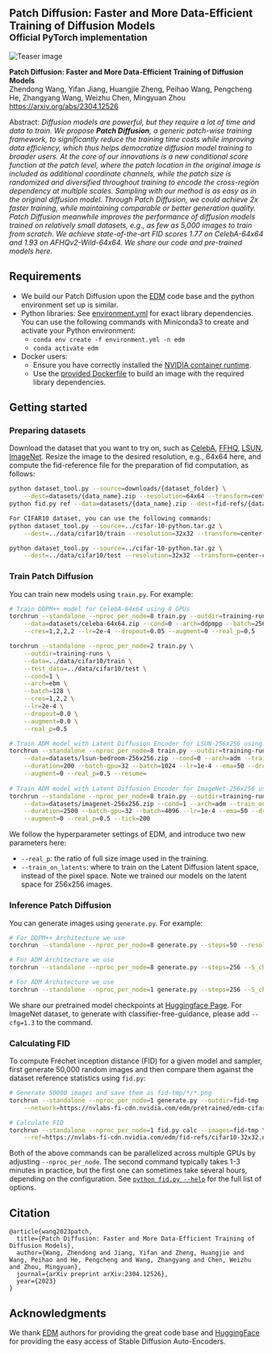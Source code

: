 ## Patch Diffusion: Faster and More Data-Efficient Training of Diffusion Models<br><sub>Official PyTorch implementation</sub>

![Teaser image](./docs/patch_diffusion_illustration.png)

**Patch Diffusion: Faster and More Data-Efficient Training of Diffusion Models**<br>
Zhendong Wang, Yifan Jiang, Huangjie Zheng, Peihao Wang, Pengcheng He, Zhangyang Wang, Weizhu Chen, Mingyuan Zhou
<br>https://arxiv.org/abs/2304.12526 <br>

Abstract: *Diffusion models are powerful, but they require a lot of time and data to train. We propose **Patch Diffusion**, a generic patch-wise training framework, to significantly reduce the training time costs while improving data efficiency, which thus helps democratize diffusion model training to broader users. At the core of our innovations is a new conditional score function at the patch level, where the patch location in the original image is included as additional coordinate channels, while the patch size is randomized and diversified throughout training to encode the cross-region dependency at multiple scales. Sampling with our method is as easy as in the original diffusion model. Through Patch Diffusion, we could achieve 2x faster training, while maintaining comparable or better generation quality. Patch Diffusion meanwhile improves the performance of diffusion models trained on relatively small datasets, e.g., as few as 5,000 images to train from scratch. We achieve state-of-the-art FID scores 1.77 on CelebA-64x64 and 1.93 on AFHQv2-Wild-64x64. We share our code and pre-trained models here.*


## Requirements

* We build our Patch Diffusion upon the [EDM](https://github.com/NVlabs/edm) code base and the python environment set up is similar.
* Python libraries: See [environment.yml](./environment.yml) for exact library dependencies. You can use the following commands with Miniconda3 to create and activate your Python environment:
  - `conda env create -f environment.yml -n edm`
  - `conda activate edm`
* Docker users:
  - Ensure you have correctly installed the [NVIDIA container runtime](https://docs.docker.com/config/containers/resource_constraints/#gpu).
  - Use the [provided Dockerfile](./Dockerfile) to build an image with the required library dependencies.

## Getting started

### Preparing datasets

Download the dataset that you want to try on, such as [CelebA](http://mmlab.ie.cuhk.edu.hk/projects/CelebA.html), [FFHQ](https://github.com/NVlabs/ffhq-dataset), [LSUN](https://github.com/fyu/lsun), [ImageNet](https://image-net.org/index.php).
Resize the image to the desired resolution, e.g., 64x64 here, and compute the fid-reference file for the preparation of fid computation, as follows:
```.bash
python dataset_tool.py --source=downloads/{dataset_folder} \
    --dest=datasets/{data_name}.zip --resolution=64x64 --transform=center-crop
python fid.py ref --data=datasets/{data_name}.zip --dest=fid-refs/{data_name}-64x64.npz

For CIFAR10 dataset, you can use the following commands:
python dataset_tool.py --source=../cifar-10-python.tar.gz \
    --dest=../data/cifar10/train --resolution=32x32 --transform=center-crop

python dataset_tool.py --source=../cifar-10-python.tar.gz \
    --dest=../data/cifar10/test --resolution=32x32 --transform=center-crop --is_test

```

### Train Patch Diffusion

You can train new models using `train.py`. For example:

```.bash
# Train DDPM++ model for CelebA-64x64 using 8 GPUs
torchrun --standalone --nproc_per_node=8 train.py --outdir=training-runs \
    --data=datasets/celeba-64x64.zip --cond=0 --arch=ddpmpp --batch=256 \
    --cres=1,2,2,2 --lr=2e-4 --dropout=0.05 --augment=0 --real_p=0.5 

torchrun --standalone --nproc_per_node=2 train.py \
    --outdir=training-runs \
    --data=../data/cifar10/train \
    --test_data=../data/cifar10/test \
    --cond=1 \
    --arch=ebm \
    --batch=128 \
    --cres=1,2,2 \
    --lr=2e-4 \
    --dropout=0.0 \
    --augment=0.0 \
    --real_p=0.5

# Train ADM model with Latent Diffusion Encoder for LSUN-256x256 using 8 GPUs
torchrun --standalone --nproc_per_node=8 train.py --outdir=training-runs \
    --data=datasets/lsun-bedroom-256x256.zip --cond=0 --arch=adm --train_on_latents=1 \
    --duration=200 --batch-gpu=32 --batch=1024 --lr=1e-4 --ema=50 --dropout=0.10 --fp16=1 --ls=100 \
    --augment=0 --real_p=0.5 --resume=
    
# Train ADM model with Latent Diffusion Encoder for ImageNet-256x256 using 8 GPUs
torchrun --standalone --nproc_per_node=8 train.py --outdir=training-runs \
    --data=datasets/imagenet-256x256.zip --cond=1 --arch=adm --train_on_latents=1 \
    --duration=2500 --batch-gpu=32 --batch=4096 --lr=1e-4 --ema=50 --dropout=0.10 --fp16=1 --ls=100 \
    --augment=0 --real_p=0.5 --tick=200
```

We follow the hyperparameter settings of EDM, and introduce two new parameters here:

- `--real_p`: the ratio of full size image used in the training.
- `--train_on_latents`: where to train on the Latent Diffusion latent space, instead of the pixel space. Note we trained our models on the latent space for 256x256 images. 

### Inference Patch Diffusion

You can generate images using `generate.py`. For example:
```.bash
# For DDPM++ Architecture we use
torchrun --standalone --nproc_per_node=8 generate.py --steps=50 --resolution 64 --batch 64 --outdir=fid-tmp --seeds=0-49999 --subdirs --network=/path-to-the-pkl/

# For ADM Architecture we use
torchrun --standalone --nproc_per_node=8 generate.py --steps=256 --S_churn=40 --S_min=0.05 --S_max=50 --S_noise=1.003 --resolution 32 --on_latents=1 --batch 64 --outdir=fid-tmp --seeds=0-49999 --subdirs --network=/path-to-the-pkl/

# For ADM Architecture we use
torchrun --standalone --nproc_per_node=1 generate.py --steps=256 --S_churn=40 --S_min=0.05 --S_max=50 --S_noise=1.003 --resolution 32 --batch 64 --outdir=fid-tmp --seeds=0-49999 --subdirs --network=training-runs/00095-cifar10-cond-adm-pedm-gpus2-batch64-fp32/network-snapshot-002504.pkl --cfg=1.3
```

We share our pretrained model checkpoints at [Huggingface Page](https://huggingface.co/zhendongw/patch-diffusion/tree/main). For ImageNet dataset, to generate with classifier-free-guidance, please add `--cfg=1.3` to the command. 

### Calculating FID

To compute Fr&eacute;chet inception distance (FID) for a given model and sampler, first generate 50,000 random images and then compare them against the dataset reference statistics using `fid.py`:

```.bash
# Generate 50000 images and save them as fid-tmp/*/*.png
torchrun --standalone --nproc_per_node=1 generate.py --outdir=fid-tmp --seeds=0-49999 --subdirs \
    --network=https://nvlabs-fi-cdn.nvidia.com/edm/pretrained/edm-cifar10-32x32-cond-vp.pkl

# Calculate FID
torchrun --standalone --nproc_per_node=1 fid.py calc --images=fid-tmp \
    --ref=https://nvlabs-fi-cdn.nvidia.com/edm/fid-refs/cifar10-32x32.npz
```

Both of the above commands can be parallelized across multiple GPUs by adjusting `--nproc_per_node`. The second command typically takes 1-3 minutes in practice, but the first one can sometimes take several hours, depending on the configuration. See [`python fid.py --help`](./docs/fid-help.txt) for the full list of options.


## Citation

```
@article{wang2023patch,
  title={Patch Diffusion: Faster and More Data-Efficient Training of Diffusion Models},
  author={Wang, Zhendong and Jiang, Yifan and Zheng, Huangjie and Wang, Peihao and He, Pengcheng and Wang, Zhangyang and Chen, Weizhu and Zhou, Mingyuan},
  journal={arXiv preprint arXiv:2304.12526},
  year={2023}
}
```

## Acknowledgments

We thank [EDM](https://github.com/NVlabs/edm) authors for providing the great code base and [HuggingFace](https://huggingface.co/) for providing the easy access of Stable Diffusion Auto-Encoders.
